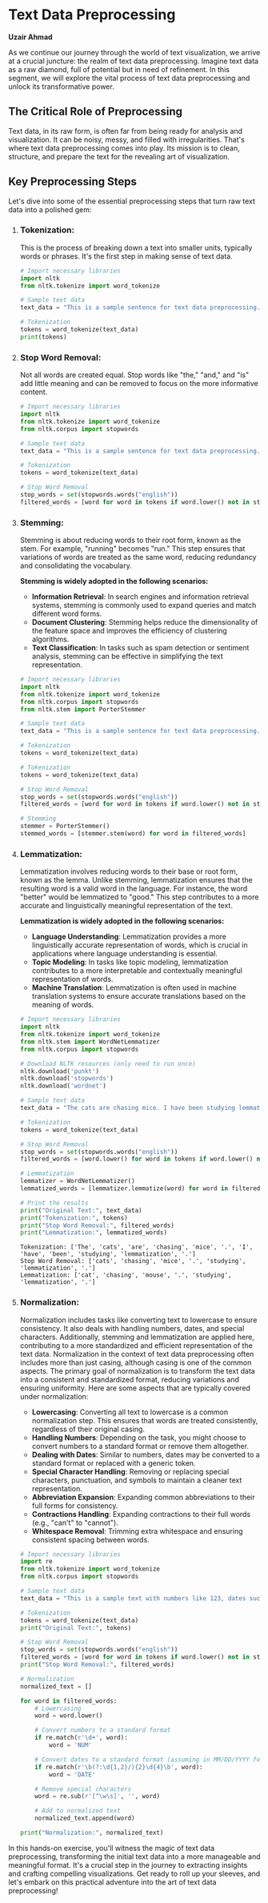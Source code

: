 # **Text Data Preprocessing**

**Uzair Ahmad**

As we continue our journey through the world of text visualization, we arrive at a crucial juncture: the realm of text data preprocessing. Imagine text data as a raw diamond, full of potential but in need of refinement. In this segment, we will explore the vital process of text data preprocessing and unlock its transformative power.

## **The Critical Role of Preprocessing**

Text data, in its raw form, is often far from being ready for analysis and visualization. It can be noisy, messy, and filled with irregularities. That's where text data preprocessing comes into play. Its mission is to clean, structure, and prepare the text for the revealing art of visualization. 

## **Key Preprocessing Steps**

Let's dive into some of the essential preprocessing steps that turn raw text data into a polished gem:

1. ### **Tokenization**: 

   This is the process of breaking down a text into smaller units, typically words or phrases. It's the first step in making sense of text data.

   ```python
   # Import necessary libraries
   import nltk
   from nltk.tokenize import word_tokenize
   
   # Sample text data
   text_data = "This is a sample sentence for text data preprocessing. It involves tokenization, stemming, stop word removal, and normalization."
   
   # Tokenization
   tokens = word_tokenize(text_data)
   print(tokens)
   ```

   

2. ### **Stop Word Removal**: 

   Not all words are created equal. Stop words like "the," "and," and "is" add little meaning and can be removed to focus on the more informative content.

   ```python
   # Import necessary libraries
   import nltk
   from nltk.tokenize import word_tokenize
   from nltk.corpus import stopwords
   
   # Sample text data
   text_data = "This is a sample sentence for text data preprocessing. It involves tokenization, stemming, stop word removal, and normalization."
   
   # Tokenization
   tokens = word_tokenize(text_data)
   
   # Stop Word Removal
   stop_words = set(stopwords.words("english"))
   filtered_words = [word for word in tokens if word.lower() not in stop_words]
   ```

   

3. ### **Stemming**: 

   Stemming is about reducing words to their root form, known as the stem. For example, "running" becomes "run." This step ensures that variations of words are treated as the same word, reducing redundancy and consolidating the vocabulary.

   **Stemming is widely adopted in the following scenarios:**

   - **Information Retrieval**: In search engines and information retrieval systems, stemming is commonly used to expand queries and match different word forms.
   - **Document Clustering**: Stemming helps reduce the dimensionality of the feature space and improves the efficiency of clustering algorithms.
   - **Text Classification**: In tasks such as spam detection or sentiment analysis, stemming can be effective in simplifying the text representation.

   ```python
   # Import necessary libraries
   import nltk
   from nltk.tokenize import word_tokenize
   from nltk.corpus import stopwords
   from nltk.stem import PorterStemmer
   
   # Sample text data
   text_data = "This is a sample sentence for text data preprocessing. It involves tokenization, stemming, stop word removal, and normalization."
   
   # Tokenization
   tokens = word_tokenize(text_data)
   
   # Tokenization
   tokens = word_tokenize(text_data)
   
   # Stop Word Removal
   stop_words = set(stopwords.words("english"))
   filtered_words = [word for word in tokens if word.lower() not in stop_words]
   
   # Stemming
   stemmer = PorterStemmer()
   stemmed_words = [stemmer.stem(word) for word in filtered_words]
   ```

   

4. ### **Lemmatization**: 

   Lemmatization involves reducing words to their base or root form, known as the lemma. Unlike stemming, lemmatization ensures that the resulting word is a valid word in the language. For instance, the word "better" would be lemmatized to "good." This step contributes to a more accurate and linguistically meaningful representation of the text.

   **Lemmatization is widely adopted in the following scenarios:**

   - **Language Understanding**: Lemmatization provides a more linguistically accurate representation of words, which is crucial in applications where language understanding is essential.
   - **Topic Modeling**: In tasks like topic modeling, lemmatization contributes to a more interpretable and contextually meaningful representation of words.
   - **Machine Translation**: Lemmatization is often used in machine translation systems to ensure accurate translations based on the meaning of words.

   ```python
   # Import necessary libraries
   import nltk
   from nltk.tokenize import word_tokenize
   from nltk.stem import WordNetLemmatizer
   from nltk.corpus import stopwords
   
   # Download NLTK resources (only need to run once)
   nltk.download('punkt')
   nltk.download('stopwords')
   nltk.download('wordnet')
   
   # Sample text data
   text_data = "The cats are chasing mice. I have been studying lemmatization."
   
   # Tokenization
   tokens = word_tokenize(text_data)
   
   # Stop Word Removal
   stop_words = set(stopwords.words("english"))
   filtered_words = [word.lower() for word in tokens if word.lower() not in stop_words]
   
   # Lemmatization
   lemmatizer = WordNetLemmatizer()
   lemmatized_words = [lemmatizer.lemmatize(word) for word in filtered_words]
   
   # Print the results
   print("Original Text:", text_data)
   print("Tokenization:", tokens)
   print("Stop Word Removal:", filtered_words)
   print("Lemmatization:", lemmatized_words)
   ```

   ```console
   Tokenization: ['The', 'cats', 'are', 'chasing', 'mice', '.', 'I', 'have', 'been', 'studying', 'lemmatization', '.']
   Stop Word Removal: ['cats', 'chasing', 'mice', '.', 'studying', 'lemmatization', '.']
   Lemmatization: ['cat', 'chasing', 'mouse', '.', 'studying', 'lemmatization', '.']
   ```

5. ### **Normalization**: 

   Normalization includes tasks like converting text to lowercase to ensure consistency. It also deals with handling numbers, dates, and special characters. Additionally, stemming and lemmatization are applied here, contributing to a more standardized and efficient representation of the text data. Normalization in the context of text data preprocessing often includes  more than just casing, although casing is one of the common aspects. The primary goal of normalization is to transform the text data into a  consistent and standardized format, reducing variations and ensuring  uniformity. Here are some aspects that are typically covered under  normalization:

   - **Lowercasing**: Converting all text to lowercase is a common normalization step. This ensures that words are treated consistently, regardless of their original casing.
   - **Handling Numbers**: Depending on the task, you might choose to convert numbers to a standard format or remove them altogether.
   - **Dealing with Dates**: Similar to numbers, dates may be converted to a standard format or replaced with a generic token.
   - **Special Character Handling**: Removing or replacing special characters, punctuation, and symbols to maintain a cleaner text representation.
   - **Abbreviation Expansion**: Expanding common abbreviations to their full forms for consistency.
   - **Contractions Handling**: Expanding contractions to their full words (e.g., "can't" to "cannot").
   - **Whitespace Removal**: Trimming extra whitespace and ensuring consistent spacing between words.

   ```python
   # Import necessary libraries
   import re
   from nltk.tokenize import word_tokenize
   from nltk.corpus import stopwords
   
   # Sample text data
   text_data = "This is a sample text with numbers like 123, dates such as 01/20/2022, and special characters !@#$%. Let's normalize it."
   
   # Tokenization
   tokens = word_tokenize(text_data)
   print("Original Text:", tokens)
   
   # Stop Word Removal
   stop_words = set(stopwords.words("english"))
   filtered_words = [word for word in tokens if word.lower() not in stop_words]
   print("Stop Word Removal:", filtered_words)
   
   # Normalization
   normalized_text = []
   
   for word in filtered_words:
       # Lowercasing
       word = word.lower()
   
       # Convert numbers to a standard format
       if re.match(r'\d+', word):
           word = 'NUM'
   
       # Convert dates to a standard format (assuming in MM/DD/YYYY format)
       if re.match(r'\b(?:\d{1,2}/){2}\d{4}\b', word):
           word = 'DATE'
   
       # Remove special characters
       word = re.sub(r'[^\w\s]', '', word)
   
       # Add to normalized text
       normalized_text.append(word)
   
   print("Normalization:", normalized_text)
   ```

In this hands-on exercise, you'll witness the magic of text data preprocessing, transforming the initial text data into a more manageable and meaningful format. It's a crucial step in the journey to extracting insights and crafting compelling visualizations. Get ready to roll up your sleeves, and let's embark on this practical adventure into the art of text data preprocessing!